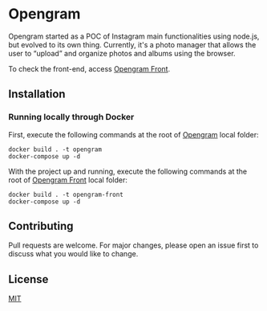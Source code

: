 # Opengram

Opengram started as a POC of Instagram main functionalities using node.js, but evolved to its own thing. Currently, it's a photo manager that allows the user to “upload” and organize photos and albums using the browser.

To check the front-end, access [Opengram Front](https://github.com/GracieleDamasceno/opengram-front).

## Installation

### Running locally through Docker
First, execute the following commands at the root of [Opengram](https://github.com/GracieleDamasceno/opengram) local folder:

```
docker build . -t opengram
docker-compose up -d 
```

With the project up and running, execute the following commands at the root of [Opengram Front](https://github.com/GracieleDamasceno/opengram-front) local folder:
```
docker build . -t opengram-front
docker-compose up -d
```

## Contributing

Pull requests are welcome. For major changes, please open an issue first to discuss what you would like to change.


## License

[MIT](https://choosealicense.com/licenses/mit/)
